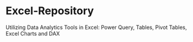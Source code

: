 # Excel-Repository
Utilizing Data Analytics Tools in Excel: Power Query, Tables, Pivot Tables, Excel Charts and DAX
